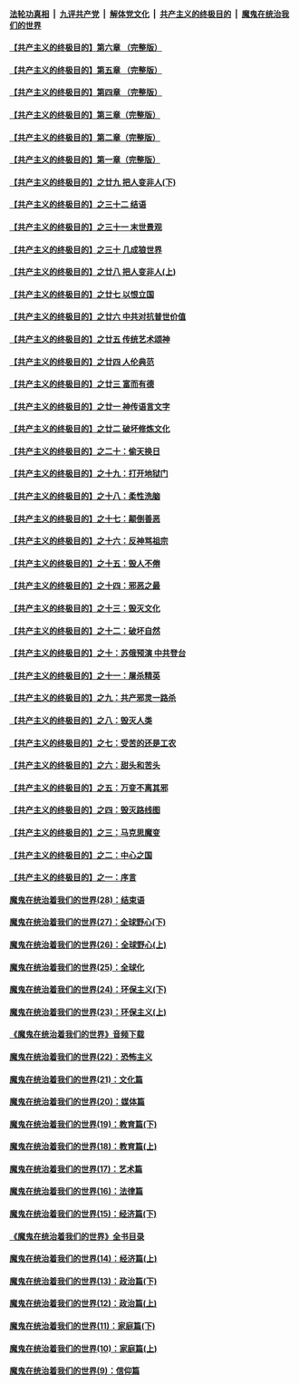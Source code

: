 ####  [法轮功真相](../../../../basic/blob/master/README.md?t=04151501) &nbsp;|&nbsp; [九评共产党](../../../../9ping.md/blob/master/README.md?t=04151501) &nbsp;|&nbsp; [解体党文化](../../../../jtdwh.md/blob/master/README.md?t=04151501)  &nbsp;|&nbsp; [共产主义的终极目的](../../../../gczydzjmd.md/blob/master/README.md?t=04151501) &nbsp;|&nbsp; [魔鬼在统治我们的世界](../../../../mgztzwmdsj.md/blob/master/README.md?t=04151501) 

#### [【共产主义的终极目的】第六章 （完整版）](../pages/nsc422/n11428913.md?t=04151501) 

#### [【共产主义的终极目的】第五章 （完整版）](../pages/nsc422/n11428912.md?t=04151501) 

#### [【共产主义的终极目的】第四章 （完整版）](../pages/nsc422/n11428907.md?t=04151501) 

#### [【共产主义的终极目的】第三章（完整版）](../pages/nsc422/n11428848.md?t=04151501) 

#### [【共产主义的终极目的】第二章（完整版）](../pages/nsc422/n11428831.md?t=04151501) 

#### [【共产主义的终极目的】第一章（完整版）](../pages/nsc422/n11417651.md?t=04151501) 

#### [【共产主义的终极目的】之廿九 把人变非人(下)](../pages/nsc422/n11344140.md?t=04151501) 

#### [【共产主义的终极目的】之三十二 结语](../pages/nsc422/n11360535.md?t=04151501) 

#### [【共产主义的终极目的】之三十一 末世景观](../pages/nsc422/n11351129.md?t=04151501) 

#### [【共产主义的终极目的】之三十 几成狼世界](../pages/nsc422/n11348280.md?t=04151501) 

#### [【共产主义的终极目的】之廿八 把人变非人(上)](../pages/nsc422/n11340492.md?t=04151501) 

#### [【共产主义的终极目的】之廿七 以恨立国](../pages/nsc422/n11336944.md?t=04151501) 

#### [【共产主义的终极目的】之廿六 中共对抗普世价值](../pages/nsc422/n11324785.md?t=04151501) 

#### [【共产主义的终极目的】之廿五 传统艺术颂神](../pages/nsc422/n11296396.md?t=04151501) 

#### [【共产主义的终极目的】之廿四 人伦典范](../pages/nsc422/n11296397.md?t=04151501) 

#### [【共产主义的终极目的】之廿三 富而有德](../pages/nsc422/n11283598.md?t=04151501) 

#### [【共产主义的终极目的】之廿一 神传语言文字](../pages/nsc422/n11263265.md?t=04151501) 

#### [【共产主义的终极目的】之廿二 破坏修炼文化](../pages/nsc422/n11245728.md?t=04151501) 

#### [【共产主义的终极目的】之二十：偷天换日](../pages/nsc422/n11238846.md?t=04151501) 

#### [【共产主义的终极目的】之十九：打开地狱门](../pages/nsc422/n11206376.md?t=04151501) 

#### [【共产主义的终极目的】之十八：柔性洗脑](../pages/nsc422/n11199994.md?t=04151501) 

#### [【共产主义的终极目的】之十七：颠倒善恶](../pages/nsc422/n11179782.md?t=04151501) 

#### [【共产主义的终极目的】之十六：反神骂祖宗](../pages/nsc422/n11166798.md?t=04151501) 

#### [【共产主义的终极目的】之十五：毁人不倦](../pages/nsc422/n11166792.md?t=04151501) 

#### [【共产主义的终极目的】之十四：邪恶之最](../pages/nsc422/n11150249.md?t=04151501) 

#### [【共产主义的终极目的】之十三：毁灭文化](../pages/nsc422/n11135227.md?t=04151501) 

#### [【共产主义的终极目的】之十二：破坏自然](../pages/nsc422/n11135214.md?t=04151501) 

#### [【共产主义的终极目的】之十：苏俄预演 中共登台](../pages/nsc422/n11118424.md?t=04151501) 

#### [【共产主义的终极目的】之十一：屠杀精英](../pages/nsc422/n11118442.md?t=04151501) 

#### [【共产主义的终极目的】之九：共产邪灵一路杀](../pages/nsc422/n11114139.md?t=04151501) 

#### [【共产主义的终极目的】之八：毁灭人类](../pages/nsc422/n11108503.md?t=04151501) 

#### [【共产主义的终极目的】之七：受苦的还是工农](../pages/nsc422/n11101809.md?t=04151501) 

#### [【共产主义的终极目的】之六：甜头和苦头](../pages/nsc422/n11096971.md?t=04151501) 

#### [【共产主义的终极目的】之五：万变不离其邪](../pages/nsc422/n11091285.md?t=04151501) 

#### [【共产主义的终极目的】之四：毁灭路线图](../pages/nsc422/n11086284.md?t=04151501) 

#### [【共产主义的终极目的】之三：马克思魔变](../pages/nsc422/n11061941.md?t=04151501) 

#### [【共产主义的终极目的】之二：中心之国](../pages/nsc422/n11047728.md?t=04151501) 

#### [【共产主义的终极目的】之一：序言](../pages/nsc422/n11086077.md?t=04151501) 

#### [魔鬼在统治着我们的世界(28)：结束语](../pages/nsc422/n10936246.md?t=04151501) 

#### [魔鬼在统治着我们的世界(27)：全球野心(下)](../pages/nsc422/n10928319.md?t=04151501) 

#### [魔鬼在统治着我们的世界(26)：全球野心(上)](../pages/nsc422/n10900318.md?t=04151501) 

#### [魔鬼在统治着我们的世界(25)：全球化](../pages/nsc422/n10788205.md?t=04151501) 

#### [魔鬼在统治着我们的世界(24)：环保主义(下)](../pages/nsc422/n10695307.md?t=04151501) 

#### [魔鬼在统治着我们的世界(23)：环保主义(上)](../pages/nsc422/n10688613.md?t=04151501) 

#### [《魔鬼在统治着我们的世界》音频下载](../pages/nsc422/n10635553.md?t=04151501) 

#### [魔鬼在统治着我们的世界(22)：恐怖主义](../pages/nsc422/n10614727.md?t=04151501) 

#### [魔鬼在统治着我们的世界(21)：文化篇](../pages/nsc422/n10597706.md?t=04151501) 

#### [魔鬼在统治着我们的世界(20)：媒体篇](../pages/nsc422/n10586579.md?t=04151501) 

#### [魔鬼在统治着我们的世界(19)：教育篇(下)](../pages/nsc422/n10564808.md?t=04151501) 

#### [魔鬼在统治着我们的世界(18)：教育篇(上)](../pages/nsc422/n10526970.md?t=04151501) 

#### [魔鬼在统治着我们的世界(17)：艺术篇](../pages/nsc422/n10499093.md?t=04151501) 

#### [魔鬼在统治着我们的世界(16)：法律篇](../pages/nsc422/n10485969.md?t=04151501) 

#### [魔鬼在统治着我们的世界(15)：经济篇(下)](../pages/nsc422/n10469975.md?t=04151501) 

#### [《魔鬼在统治着我们的世界》全书目录](../pages/nsc422/n10464261.md?t=04151501) 

#### [魔鬼在统治着我们的世界(14)：经济篇(上)](../pages/nsc422/n10457370.md?t=04151501) 

#### [魔鬼在统治着我们的世界(13)：政治篇(下)](../pages/nsc422/n10448270.md?t=04151501) 

#### [魔鬼在统治着我们的世界(12)：政治篇(上)](../pages/nsc422/n10444576.md?t=04151501) 

#### [魔鬼在统治着我们的世界(11)：家庭篇(下)](../pages/nsc422/n10440961.md?t=04151501) 

#### [魔鬼在统治着我们的世界(10)：家庭篇(上)](../pages/nsc422/n10435448.md?t=04151501) 

#### [魔鬼在统治着我们的世界(9)：信仰篇](../pages/nsc422/n10432159.md?t=04151501) 

